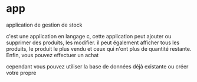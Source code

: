 # app
application de gestion de stock

c'est une application en langage c,
cette application peut ajouter ou supprimer des produits, les modifier.
il peut également afficher tous les produits, le produit le plus vendu et ceux qui n'ont plus de quantité restante. Enfin, vous pouvez effectuer un achat

cependant vous pouvez utiliser la base de données déjà existante ou créer votre propre
